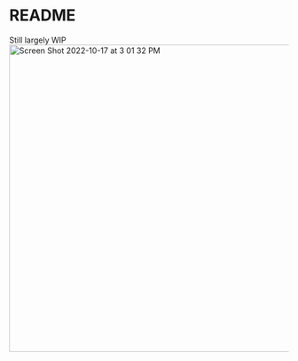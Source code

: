 # README

Still largely WIP 
<img width="554" alt="Screen Shot 2022-10-17 at 3 01 32 PM" src="https://user-images.githubusercontent.com/110333328/196272285-e76ef804-a0c7-4fd1-be79-b0899605298e.png">
